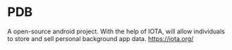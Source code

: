 # PDB
A open-source android project. With the help of IOTA, will allow individuals to store and sell personal background app data.
https://iota.org/
